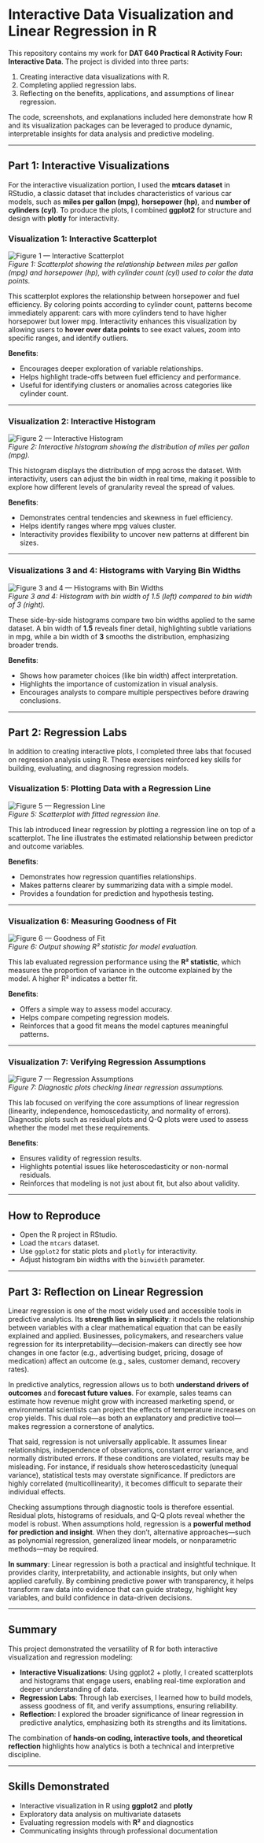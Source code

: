 # Interactive Data Visualization and Linear Regression in R

This repository contains my work for **DAT 640 Practical R Activity Four: Interactive Data**. The project is divided into three parts:  
1. Creating interactive data visualizations with R.  
2. Completing applied regression labs.  
3. Reflecting on the benefits, applications, and assumptions of linear regression.  

The code, screenshots, and explanations included here demonstrate how R and its visualization packages can be leveraged to produce dynamic, interpretable insights for data analysis and predictive modeling.

---

## Part 1: Interactive Visualizations

For the interactive visualization portion, I used the **mtcars dataset** in RStudio, a classic dataset that includes characteristics of various car models, such as **miles per gallon (mpg)**, **horsepower (hp)**, and **number of cylinders (cyl)**. To produce the plots, I combined **ggplot2** for structure and design with **plotly** for interactivity.  

### Visualization 1: Interactive Scatterplot  

![Figure 1 — Interactive Scatterplot](V1.png)  
*Figure 1: Scatterplot showing the relationship between miles per gallon (mpg) and horsepower (hp), with cylinder count (cyl) used to color the data points.*

This scatterplot explores the relationship between horsepower and fuel efficiency. By coloring points according to cylinder count, patterns become immediately apparent: cars with more cylinders tend to have higher horsepower but lower mpg. Interactivity enhances this visualization by allowing users to **hover over data points** to see exact values, zoom into specific ranges, and identify outliers.  

**Benefits**:  
- Encourages deeper exploration of variable relationships.  
- Helps highlight trade-offs between fuel efficiency and performance.  
- Useful for identifying clusters or anomalies across categories like cylinder count.  

---

### Visualization 2: Interactive Histogram  

![Figure 2 — Interactive Histogram](V2.png)  
*Figure 2: Interactive histogram showing the distribution of miles per gallon (mpg).*

This histogram displays the distribution of mpg across the dataset. With interactivity, users can adjust the bin width in real time, making it possible to explore how different levels of granularity reveal the spread of values.  

**Benefits**:  
- Demonstrates central tendencies and skewness in fuel efficiency.  
- Helps identify ranges where mpg values cluster.  
- Interactivity provides flexibility to uncover new patterns at different bin sizes.  

---

### Visualizations 3 and 4: Histograms with Varying Bin Widths  

![Figure 3 and 4 — Histograms with Bin Widths](V34.png)  
*Figure 3 and 4: Histogram with bin width of 1.5 (left) compared to bin width of 3 (right).*

These side-by-side histograms compare two bin widths applied to the same dataset. A bin width of **1.5** reveals finer detail, highlighting subtle variations in mpg, while a bin width of **3** smooths the distribution, emphasizing broader trends.  

**Benefits**:  
- Shows how parameter choices (like bin width) affect interpretation.  
- Highlights the importance of customization in visual analysis.  
- Encourages analysts to compare multiple perspectives before drawing conclusions.  

---

## Part 2: Regression Labs

In addition to creating interactive plots, I completed three labs that focused on regression analysis using R. These exercises reinforced key skills for building, evaluating, and diagnosing regression models.

### Visualization 5: Plotting Data with a Regression Line  

![Figure 5 — Regression Line](V5.png)  
*Figure 5: Scatterplot with fitted regression line.*

This lab introduced linear regression by plotting a regression line on top of a scatterplot. The line illustrates the estimated relationship between predictor and outcome variables.  

**Benefits**:  
- Demonstrates how regression quantifies relationships.  
- Makes patterns clearer by summarizing data with a simple model.  
- Provides a foundation for prediction and hypothesis testing.  

---

### Visualization 6: Measuring Goodness of Fit  

![Figure 6 — Goodness of Fit](V6.png)  
*Figure 6: Output showing R² statistic for model evaluation.*

This lab evaluated regression performance using the **R² statistic**, which measures the proportion of variance in the outcome explained by the model. A higher R² indicates a better fit.  

**Benefits**:  
- Offers a simple way to assess model accuracy.  
- Helps compare competing regression models.  
- Reinforces that a good fit means the model captures meaningful patterns.  

---

### Visualization 7: Verifying Regression Assumptions  

![Figure 7 — Regression Assumptions](V7.png)  
*Figure 7: Diagnostic plots checking linear regression assumptions.*

This lab focused on verifying the core assumptions of linear regression (linearity, independence, homoscedasticity, and normality of errors). Diagnostic plots such as residual plots and Q-Q plots were used to assess whether the model met these requirements.  

**Benefits**:  
- Ensures validity of regression results.  
- Highlights potential issues like heteroscedasticity or non-normal residuals.  
- Reinforces that modeling is not just about fit, but also about validity.  

---

## How to Reproduce
- Open the R project in RStudio.  
- Load the `mtcars` dataset.  
- Use `ggplot2` for static plots and `plotly` for interactivity.  
- Adjust histogram bin widths with the `binwidth` parameter.  

---

## Part 3: Reflection on Linear Regression

Linear regression is one of the most widely used and accessible tools in predictive analytics. Its **strength lies in simplicity**: it models the relationship between variables with a clear mathematical equation that can be easily explained and applied. Businesses, policymakers, and researchers value regression for its interpretability—decision-makers can directly see how changes in one factor (e.g., advertising budget, pricing, dosage of medication) affect an outcome (e.g., sales, customer demand, recovery rates).  

In predictive analytics, regression allows us to both **understand drivers of outcomes** and **forecast future values**. For example, sales teams can estimate how revenue might grow with increased marketing spend, or environmental scientists can project the effects of temperature increases on crop yields. This dual role—as both an explanatory and predictive tool—makes regression a cornerstone of analytics.  

That said, regression is not universally applicable. It assumes linear relationships, independence of observations, constant error variance, and normally distributed errors. If these conditions are violated, results may be misleading. For instance, if residuals show heteroscedasticity (unequal variance), statistical tests may overstate significance. If predictors are highly correlated (multicollinearity), it becomes difficult to separate their individual effects.  

Checking assumptions through diagnostic tools is therefore essential. Residual plots, histograms of residuals, and Q-Q plots reveal whether the model is robust. When assumptions hold, regression is a **powerful method for prediction and insight**. When they don’t, alternative approaches—such as polynomial regression, generalized linear models, or nonparametric methods—may be required.  

**In summary**: Linear regression is both a practical and insightful technique. It provides clarity, interpretability, and actionable insights, but only when applied carefully. By combining predictive power with transparency, it helps transform raw data into evidence that can guide strategy, highlight key variables, and build confidence in data-driven decisions.

---

## Summary

This project demonstrated the versatility of R for both interactive visualization and regression modeling:  

- **Interactive Visualizations**: Using ggplot2 + plotly, I created scatterplots and histograms that engage users, enabling real-time exploration and deeper understanding of data.  
- **Regression Labs**: Through lab exercises, I learned how to build models, assess goodness of fit, and verify assumptions, ensuring reliability.  
- **Reflection**: I explored the broader significance of linear regression in predictive analytics, emphasizing both its strengths and its limitations.  

The combination of **hands-on coding, interactive tools, and theoretical reflection** highlights how analytics is both a technical and interpretive discipline.  

---

## Skills Demonstrated
- Interactive visualization in R using **ggplot2** and **plotly**  
- Exploratory data analysis on multivariate datasets  
- Evaluating regression models with **R²** and diagnostics  
- Communicating insights through professional documentation  

